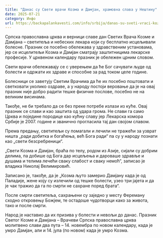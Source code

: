 ```yaml
---
title: "Данас су Свети врачи Козма и Дамјан, храмовна слава у Нештину"
date: 2025-07-21
category: Инфо
url: https://backapalankavesti.com/info/srbija/danas-su-sveti-vraci-kozma-i-damjan-hramovna-slava-u-nestinu/
---
```


Српска православна црква и верници славе дан Светих Врача Козме и Дамјана – светитеља и небеских лекара који су бесплатно исцељивали болесне. Празник се посебно обележава у здравственим установама, јер се исцелитељи Козма и Дамјан сматрају заштитницима лекарске професије. У црквеном календару празник је обележен црним словом.

Свети врачи обележавају се с уверењем да ће Бог сачувати људе од болести и одржати их здраве и способне за рад током целе године.

Болесници се заветују Светим Врачима да ће их посебно поштовати и светковати уколико оздраве, а у народу постоји веровање да је на овај празник није добро радити тешке физичке послове, посебно не на великим висинама.

Такође, не би требало да се без преке потребе излази из куће. Овај празник се слави и као заштита од удара грома. Не слави га само Црква и поједине породице као кућну славу јер Лекарска комора Србије је 2007. године и званично прогласила тај дан својом славом.

Према предању, светитељи су помагали и лечили не тражећи за узврат ништа „ради добитка и богаћења, већ Бога ради“ па су у народу познати као „свети безсребреници“.

„Свети Козма и Дамјан, браћа по телу, родом из Азије, сијали су добрим делима, па добише од Бога дар исцељења и дароваше здравље и душама и телима лечећи сваку слабост и сваку немоћ“, записао је владика Николај Велимировић.

Записано је, такође, да је „Козма љуто замерио Дамјану када је од Паладије, жене коју су излечили од тешке болести, узео три јајета и да је чак тражио да га по смрти не сахране поред брата“.

После смрти светитеља, сахрањени су заједно у месту Фереману сходно откровењу Божјем, те остадоше чудотворци како за живота, тако и после смрти.

Народ је наставио да их призива у болести и невољи до данас. Празник Светог Козме и Дамјана – Врачеви Српска православна црква молитвено слави два пута – 14. новембра по новом календару, када је умро Дамјан, али и 14. јула (по новом) када је умро Козма.
